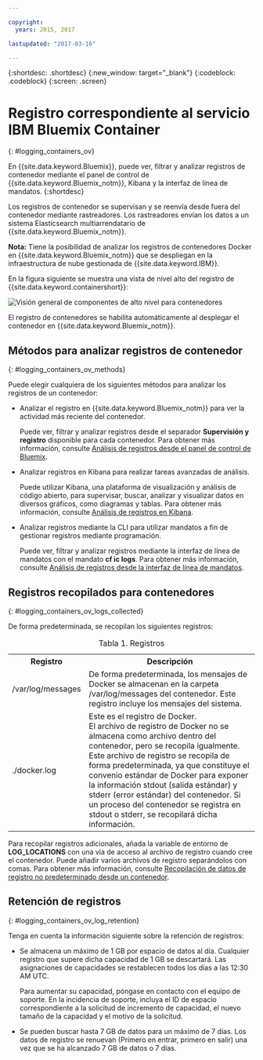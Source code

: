 ```yaml
---

copyright:
  years: 2015, 2017

lastupdated: "2017-03-16"

---
```



{:shortdesc: .shortdesc}
{:new_window: target="_blank"}
{:codeblock: .codeblock}
{:screen: .screen}


# Registro correspondiente al servicio IBM Bluemix Container
{: #logging_containers_ov}

En {{site.data.keyword.Bluemix}}, puede ver, filtrar y analizar registros de contenedor mediante el panel de control de {{site.data.keyword.Bluemix_notm}}, Kibana y la interfaz de línea de mandatos.
{:shortdesc}

Los registros de contenedor se supervisan y se reenvía desde fuera del contenedor mediante rastreadores. Los rastreadores envían los datos a un sistema Elasticsearch multiarrendatario de {{site.data.keyword.Bluemix_notm}}.

**Nota:** Tiene la posibilidad de analizar los registros de contenedores Docker en {{site.data.keyword.Bluemix_notm}} que se despliegan en la infraestructura de nube gestionada de {{site.data.keyword.IBM}}. 

En la figura siguiente se muestra una vista de nivel alto del registro de {{site.data.keyword.containershort}}:

![Visión general de componentes de alto nivel para contenedores](images/logging_containers_ov.jpg "Visión general de componentes de alto nivel para contenedores")

El registro de contenedores se habilita automáticamente al desplegar el contenedor en {{site.data.keyword.Bluemix_notm}}.


## Métodos para analizar registros de contenedor
{: #logging_containers_ov_methods}
 
Puede elegir cualquiera de los siguientes métodos para analizar los registros de un contenedor:

* Analizar el registro en {{site.data.keyword.Bluemix_notm}} para ver la actividad más reciente del contenedor.
    
    Puede ver, filtrar y analizar registros desde el separador **Supervisión y registro** disponible para cada contenedor. Para obtener más información, consulte [Análisis de registros desde el panel de control de Bluemix](../logging_view_dashboard.html#analyzing_logs_bmx_ui).
    
* Analizar registros en Kibana para realizar tareas avanzadas de análisis.
    
    Puede utilizar Kibana, una plataforma de visualización y análisis de código abierto, para supervisar, buscar, analizar y visualizar datos en diversos gráficos, como diagramas y tablas. Para obtener más información, consulte [Análisis de registros en Kibana](../kibana4/logging_analyzing_logs_Kibana.html#analyzing_logs_Kibana).

* Analizar registros mediante la CLI para utilizar mandatos a fin de gestionar registros mediante programación.
    
    Puede ver, filtrar y analizar registros mediante la interfaz de línea de mandatos con el mandato **cf ic logs**. Para obtener más información, consulte [Análisis de registros desde la interfaz de línea de mandatos](../logging_view_cli.html#analyzing_logs_cli).

## Registros recopilados para contenedores
{: #logging_containers_ov_logs_collected}

De forma predeterminada, se recopilan los siguientes registros:

<table>
  <caption>Tabla 1. Registros</caption>
  <tbody>
    <tr>
      <th align="center">Registro</th>
      <th align="center">Descripción</th>
    </tr>
    <tr>
      <td align="left" width="30%">/var/log/messages</td>
      <td align="left" width="70%"> De forma predeterminada, los mensajes de Docker se almacenan en la carpeta /var/log/messages del contenedor. Este registro incluye los mensajes del sistema.
      </td>
    </tr>
    <tr>
      <td align="left">./docker.log</td>
      <td align="left">Este es el registro de Docker. <br> El archivo de registro de Docker no se almacena como archivo dentro del contenedor, pero se recopila igualmente. Este archivo de registro se recopila de forma predeterminada, ya que constituye el convenio estándar de Docker para exponer la información
stdout (salida estándar) y stderr (error estándar) del contenedor. Si un proceso del contenedor se registra en stdout o stderr, se recopilará dicha información. 
      </td>
     </tr>
  </tbody>
</table>

Para recopilar registros adicionales, añada la variable de entorno de **LOG_LOCATIONS** con una vía de acceso al archivo de registro cuando cree el contenedor. Puede añadir varios archivos de registro separándolos con comas. Para obtener más información, consulte [Recopilación de datos de registro no predeterminado desde un contenedor](logging_containers_other_logs.html#logging_containers_collect_data).



## Retención de registros
{: #logging_containers_ov_log_retention}

Tenga en cuenta la información siguiente sobre la retención de registros:

* Se almacena un máximo de 1 GB por espacio de datos al día. Cualquier registro que supere dicha capacidad de 1 GB se descartará. Las asignaciones de capacidades se restablecen todos los días a las 12:30 AM UTC. 

    Para aumentar su capacidad, póngase en contacto con el equipo de soporte. En la incidencia de soporte, incluya el ID de espacio correspondiente a la solicitud de incremento de capacidad, el nuevo tamaño de la capacidad y el motivo de la solicitud.

* Se pueden buscar hasta 7 GB de datos para un máximo de 7 días. Los datos de registro se renuevan (Primero en entrar, primero en salir) una vez que se ha alcanzado 7 GB de datos o 7 días.

